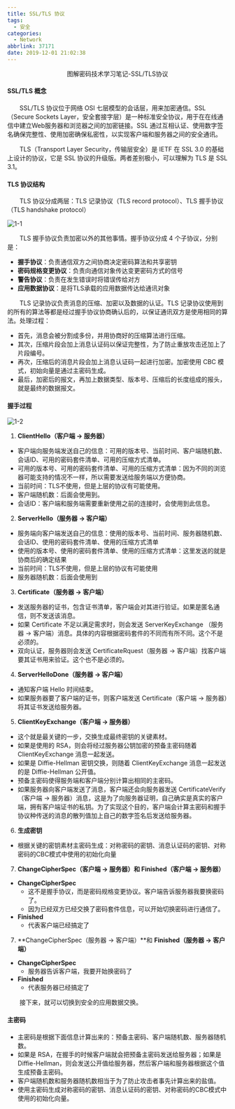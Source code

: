 ```yaml
---
title: SSL/TLS 协议
tags:
  - 安全
categories:
  - Network
abbrlink: 37171
date: 2019-12-01 21:02:38
---
```


<center>图解密码技术学习笔记-SSL/TLS协议</center>
<!--more-->

#### SSL/TLS 概念

　　SSL/TLS 协议位于网络 OSI 七层模型的会话层，用来加密通信。SSL（Secure Sockets Layer，安全套接字层）是一种标准安全协议，用于在在线通信中建立Web服务器和浏览器之间的加密链接。SSL 通过互相认证、使用数字签名确保完整性、使用加密确保私密性，以实现客户端和服务器之间的安全通讯。

　　TLS（Transport Layer Security，传输层安全）是 IETF 在 SSL 3.0 的基础上设计的协议，它是 SSL 协议的升级版。两者差别极小，可以理解为 TLS 是 SSL 3.1。

#### TLS 协议结构

　　TLS 协议分成两层：TLS 记录协议（TLS record protocol）、TLS 握手协议（TLS handshake protocol）

![1-1](https://fzy-blog.oss-cn-shenzhen.aliyuncs.com/2019/12/1-1.png)

　　TLS 握手协议负责加密以外的其他事情。握手协议分成 4 个子协议，分别是：
- **握手协议**：负责通信双方之间协商决定密码算法和共享密钥
- **密码规格变更协议**：负责向通信对象传达变更密码方式的信号
- **警告协议**：负责在发生错误时将错误传给对方
- **应用数据协议**：是将TLS承载的应用数据传达给通讯对象

　　TLS 记录协议负责消息的压缩、加密以及数据的认证。TLS 记录协议使用到的所有的算法等都是经过握手协议协商确认后的，以保证通讯双方是使用相同的算法。处理过程：
- 首先，消息会被分割成多份，并用协商好的压缩算法进行压缩。
- 其次，压缩片段会加上消息认证码以保证完整性，为了防止重放攻击还加上了片段编号。
- 再次，压缩后的消息片段会加上消息认证码一起进行加密。加密使用 CBC 模式，初始向量是通过主密码生成。
- 最后，加密后的报文，再加上数据类型、版本号、压缩后的长度组成的报头，就是最终的数据报文。

#### 握手过程

![1-2](https://fzy-blog.oss-cn-shenzhen.aliyuncs.com/2019/12/1-2.png)

1. **ClientHello（客户端 -> 服务器）**
- 客户端向服务端发送自己的信息：可用的版本号、当前时间、客户端随机数、会话ID、可用的密码套件清单、可用的压缩方式清单。
- 可用的版本号、可用的密码套件清单、可用的压缩方式清单：因为不同的浏览器可能支持的情况不一样，所以需要发送给服务端以方便协商。
- 当前时间：TLS不使用，但是上层的协议有可能使用。
- 客户端随机数：后面会使用到。
- 会话ID：客户端和服务端需要重新使用之前的连接时，会使用到此信息。

2. **ServerHello（服务器 -> 客户端）**
- 服务端向客户端发送自己的信息：使用的版本号、当前时间、服务器随机数、会话ID、使用的密码套件清单、使用的压缩方式清单
- 使用的版本号、使用的密码套件清单、使用的压缩方式清单：这里发送的就是协商后的确定结果
- 当前时间：TLS不使用，但是上层的协议有可能使用
- 服务器随机数：后面会使用到

3. **Certificate（服务器 -> 客户端）**
- 发送服务器的证书，包含证书清单，客户端会对其进行验证。如果是匿名通信，则不发送该消息。
- 如果 Certificate 不足以满足需求时，则会发送 ServerKeyExchange （服务器 -> 客户端）消息。具体的内容根据密码套件的不同而有所不同。这个不是必须的。
- 双向认证，服务器则会发送 CertificateRquest（服务器 -> 客户端）找客户端要其证书用来验证。这个也不是必须的。

4. **ServerHelloDone（服务器 -> 客户端）**
- 通知客户端 Hello 时间结束。
- 如果服务器要了客户端的证书，则客户端发送 Certificate（客户端 -> 服务器）将其证书发送给服务器。

5. **ClientKeyExchange（客户端 -> 服务器）**
- 这个就是最关键的一步，交换生成最终密钥的关键素材。
- 如果是使用的 RSA，则会将经过服务器公钥加密的预备主密码随着 ClientKeyExchange 消息一起发送。
- 如果是 Diffie-Hellman 密钥交换，则随着 ClientKeyExchange 消息一起发送的是 Diffie-Hellman 公开值。
- 预备主密码使得服务端和客户端分别计算出相同的主密码。
- 如果服务器向客户端发送了消息，客户端还会向服务器发送 CertificateVerify（客户端 -> 服务器）消息，这是为了向服务器证明，自己确实是真实的客户端，拥有客户端证书的私钥。为了实现这个目的，客户端会计算主密码和握手协议种传送的消息的散列值加上自己的数字签名后发送给服务器。

6. **生成密钥**
- 根据关键的密钥素材主密码生成：对称密码的密钥、消息认证码的密钥、对称密码的CBC模式中使用的初始化向量

7. **ChangeCipherSpec（客户端 -> 服务器）和 Finished（客户端 -> 服务器）**
- **ChangeCipherSpec**
  - 这不是握手协议，而是密码规格变更协议。客户端告诉服务器我要换密码了。
  - 因为已经双方已经交换了密码套件信息，可以开始切换密码进行通信了。
- **Finished**
  - 代表客户端已经搞定了

7. **ChangeCipherSpec（服务器 -> 客户端）**和 **Finished（服务器 -> 客户端）**
- **ChangeCipherSpec**
  - 服务器告诉客户端，我要开始换密码了
- **Finished**
  - 代表服务器已经搞定了

　　接下来，就可以切换到安全的应用数据交换。

#### 主密码
- 主密码是根据下面信息计算出来的：预备主密码、客户端随机数、服务器随机数。
- 如果是 RSA，在握手的时候客户端就会把预备主密码发送给服务器；如果是 Diffie-Hellman，则会发送公开值给服务器，然后客户端和服务器根据这个值生成预备主密码。
- 客户端随机数和服务器随机数相当于为了防止攻击者事先计算出来的盐值。
- 使用主密码生成对称密码的密钥、消息认证码的密钥、对称密码的CBC模式中使用的初始化向量。